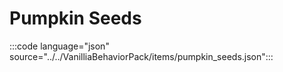 # Pumpkin Seeds

:::code language="json" source="../../VanilliaBehaviorPack/items/pumpkin_seeds.json":::
